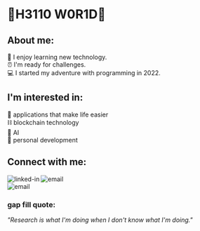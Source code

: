 # 🚀H3110 W0R1D🚀
## About me:
📖 I enjoy learning new technology. <br>
⏰ I'm ready for challenges. <br>
💻 I started my adventure with programming in 2022. <br>



## I'm interested in:
📱 applications that make life easier <br>
⛓️ blockchain technology<br>
🦾 AI<br>
💪 personal development <br>

## Connect with me:
[<img align="left" alt="linked-in" src="https://img.shields.io/badge/linkedin-%230077B5.svg?&style=for-the-badge&logo=linkedin&logoColor=white"/>](https://www.linkedin.com/in/grzegorz-klusek-08558a225/)
<img align="center" alt="email" src="https://img.shields.io/badge/EMAIL%3A-gk0x%40int.pl-brightgreen"/>  
<img align="center" alt="email" src="https://img.shields.io/badge/PHONE%20NUMBER-+48 731196010-red"/>
<br>
### gap fill quote:
_"Research is what I'm doing when I don't know what I'm doing."_
